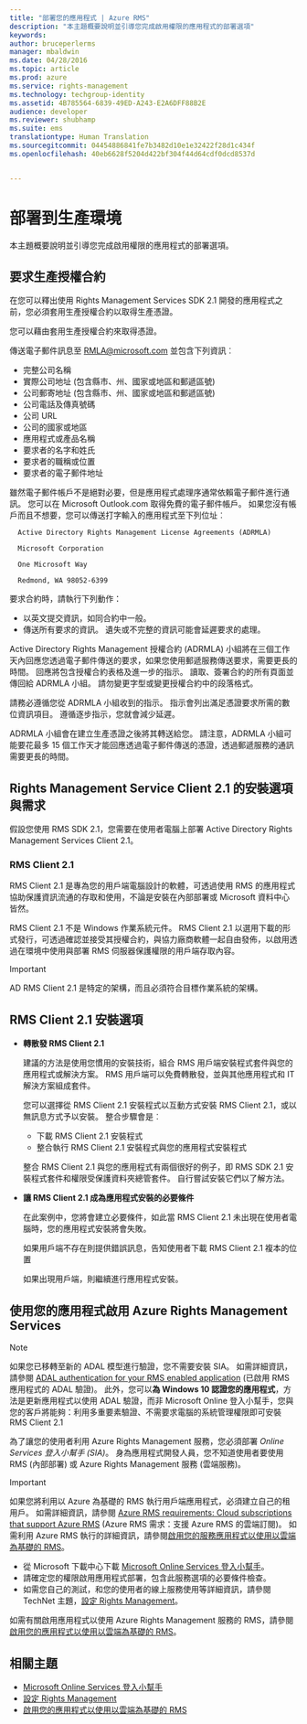 ```yaml
---
title: "部署您的應用程式 | Azure RMS"
description: "本主題概要說明並引導您完成啟用權限的應用程式的部署選項"
keywords: 
author: bruceperlerms
manager: mbaldwin
ms.date: 04/28/2016
ms.topic: article
ms.prod: azure
ms.service: rights-management
ms.technology: techgroup-identity
ms.assetid: 4B785564-6839-49ED-A243-E2A6DFF88B2E
audience: developer
ms.reviewer: shubhamp
ms.suite: ems
translationtype: Human Translation
ms.sourcegitcommit: 04454886841fe7b3482d10e1e32422f28d1c434f
ms.openlocfilehash: 40eb6628f5204d422bf304f44d64cdf0dcd8537d


---
```


# 部署到生產環境


本主題概要說明並引導您完成啟用權限的應用程式的部署選項。

## 要求生產授權合約

 在您可以釋出使用 Rights Management Services SDK 2.1 開發的應用程式之前，您必須套用生產授權合約以取得生產憑證。

您可以藉由套用生產授權合約來取得憑證。

傳送電子郵件訊息至 [RMLA@microsoft.com](mailto:rmla@microsoft.com) 並包含下列資訊︰

- 完整公司名稱
- 實際公司地址 (包含縣市、州、國家或地區和郵遞區號)
- 公司郵寄地址 (包含縣市、州、國家或地區和郵遞區號)
- 公司電話及傳真號碼
- 公司 URL
- 公司的國家或地區
- 應用程式或產品名稱
- 要求者的名字和姓氏
- 要求者的職稱或位置
- 要求者的電子郵件地址

雖然電子郵件帳戶不是絕對必要，但是應用程式處理序通常依賴電子郵件進行通訊。 您可以在 Microsoft Outlook.com 取得免費的電子郵件帳戶。 如果您沒有帳戶而且不想要，您可以傳送打字輸入的應用程式至下列位址︰

      Active Directory Rights Management License Agreements (ADRMLA)

      Microsoft Corporation

      One Microsoft Way

      Redmond, WA 98052-6399

要求合約時，請執行下列動作：
- 以英文提交資訊，如同合約中一般。
- 傳送所有要求的資訊。 遺失或不完整的資訊可能會延遲要求的處理。

Active Directory Rights Management 授權合約 (ADRMLA) 小組將在三個工作天內回應您透過電子郵件傳送的要求，如果您使用郵遞服務傳送要求，需要更長的時間。 回應將包含授權合約表格及進一步的指示。 讀取、簽署合約的所有頁面並傳回給 ADRMLA 小組。 請勿變更字型或變更授權合約中的段落格式。

請務必遵循您從 ADRMLA 小組收到的指示。 指示會列出滿足憑證要求所需的數位資訊項目。 遵循逐步指示，您就會減少延遲。

ADRMLA 小組會在建立生產憑證之後將其轉送給您。 請注意，ADRMLA 小組可能要花最多 15 個工作天才能回應透過電子郵件傳送的憑證，透過郵遞服務的通訊需要更長的時間。


## Rights Management Service Client 2.1 的安裝選項與需求

假設您使用 RMS SDK 2.1，您需要在使用者電腦上部署 Active Directory Rights Management Services Client 2.1。

### RMS Client 2.1

RMS Client 2.1 是專為您的用戶端電腦設計的軟體，可透過使用 RMS 的應用程式協助保護資訊流通的存取和使用，不論是安裝在內部部署或 Microsoft 資料中心皆然。

RMS Client 2.1 不是 Windows 作業系統元件。 RMS Client 2.1 以選用下載的形式發行，可透過確認並接受其授權合約，與協力廠商軟體一起自由發佈，以啟用透過在環境中使用與部署 RMS 伺服器保護權限的用戶端存取內容。


> [!IMPORTANT]
> AD RMS Client 2.1 是特定的架構，而且必須符合目標作業系統的架構。


## RMS Client 2.1 安裝選項

-   **轉散發 RMS Client 2.1**

    建議的方法是使用您慣用的安裝技術，組合 RMS 用戶端安裝程式套件與您的應用程式或解決方案。 RMS 用戶端可以免費轉散發，並與其他應用程式和 IT 解決方案組成套件。

    您可以選擇從 RMS Client 2.1 安裝程式以互動方式安裝 RMS Client 2.1，或以無訊息方式予以安裝。 整合步驟會是︰

    -   下載 RMS Client 2.1 安裝程式
    -   整合執行 RMS Client 2.1 安裝程式與您的應用程式安裝程式

    整合 RMS Client 2.1 與您的應用程式有兩個很好的例子，即 RMS SDK 2.1 安裝程式套件和權限受保護資料夾總管套件。 自行嘗試安裝它們以了解方法。

-   **讓 RMS Client 2.1 成為應用程式安裝的必要條件**

    在此案例中，您將會建立必要條件，如此當 RMS Client 2.1 未出現在使用者電腦時，您的應用程式安裝將會失敗。

    如果用戶端不存在則提供錯誤訊息，告知使用者下載 RMS Client 2.1 複本的位置

    如果出現用戶端，則繼續進行應用程式安裝。

## 使用您的應用程式啟用 Azure Rights Management Services

> [!NOTE]
> 如果您已移轉至新的 ADAL 模型進行驗證，您不需要安裝 SIA。 如需詳細資訊，請參閱 [ADAL authentication for your RMS enabled application](adal-auth.md) (已啟用 RMS 應用程式的 ADAL 驗證)。
> 此外，您可以**為 Windows 10 認證您的應用程式**，方法是更新應用程式以使用 ADAL 驗證，而非 Microsoft Online 登入小幫手，您與您的客戶將能夠：利用多重要素驗證、不需要求電腦的系統管理權限即可安裝 RMS Client 2.1


為了讓您的使用者利用 Azure Rights Management 服務，您必須部署 *Online Services 登入小幫手 (SIA)*。 身為應用程式開發人員，您不知道使用者要使用 RMS (內部部署) 或 Azure Rights Management 服務 (雲端服務)。


> [!IMPORTANT]
> 如果您將利用以 Azure 為基礎的 RMS 執行用戶端應用程式，必須建立自己的租用戶。 如需詳細資訊，請參閱 [Azure RMS requirements: Cloud subscriptions that support Azure RMS](../get-started/requirements-subscriptions.md) (Azure RMS 需求：支援 Azure RMS 的雲端訂閱)。
> 如需利用 Azure RMS 執行的詳細資訊，請參閱[啟用您的服務應用程式以使用以雲端為基礎的 RMS](how-to-use-file-api-with-aadrm-cloud.md)。

-   從 Microsoft 下載中心下載 [Microsoft Online Services 登入小幫手](http://www.microsoft.com/en-us/download/details.aspx?id=28177)。
-   請確定您的權限啟用應用程式部署，包含此服務選項的必要條件檢查。
-   如需您自己的測試，和您的使用者的線上服務使用等詳細資訊，請參閱 TechNet 主題，[設定 Rights Management](https://TechNet.Microsoft.Com/en-us/library/jj585002.aspx)。

如需有關啟用應用程式以使用 Azure Rights Management 服務的 RMS，請參閱[啟用您的應用程式以使用以雲端為基礎的 RMS](how-to-use-file-api-with-aadrm-cloud.md)。

## 相關主題

* [Microsoft Online Services 登入小幫手](http://www.microsoft.com/en-us/download/details.aspx?id=28177)
* [設定 Rights Management](https://TechNet.Microsoft.Com/en-us/library/jj585002.aspx)
* [啟用您的應用程式以使用以雲端為基礎的 RMS](how-to-use-file-api-with-aadrm-cloud.md)
 

 



<!--HONumber=Jul16_HO3-->


